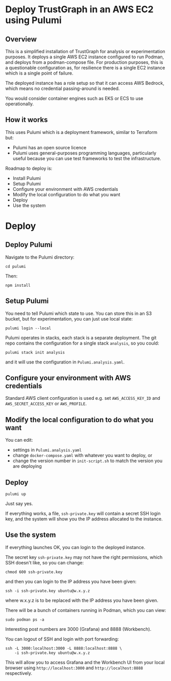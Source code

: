 
# Deploy TrustGraph in an AWS EC2 using Pulumi

## Overview

This is a simplified installation of TrustGraph for analysis or
experimentation purposes.  It deploys a single AWS EC2 instance configured to
run Podman, and deploys from a podman-compose file.  For production
purposes, this is a questionable configuration as, for resilience there
is a single EC2 instance which is a single point of failure.

The deployed instance has a role setup so that it can access AWS Bedrock,
which means no credential passing-around is needed.

You would consider container engines such as EKS or ECS to use operationally.

## How it works

This uses Pulumi which is a deployment framework, similar to Terraform
but:
- Pulumi has an open source licence
- Pulumi uses general-purposes programming languages, particularly useful
  because you can use test frameworks to test the infrastructure.

Roadmap to deploy is:
- Install Pulumi
- Setup Pulumi
- Configure your environment with AWS credentials
- Modify the local configuration to do what you want
- Deploy
- Use the system

# Deploy

## Deploy Pulumi

Navigate to the Pulumi directory:

```
cd pulumi
```

Then:

```
npm install
```

## Setup Pulumi

You need to tell Pulumi which state to use.  You can store this in an S3
bucket, but for experimentation, you can just use local state:

```
pulumi login --local
```

Pulumi operates in stacks, each stack is a separate deployment.  The
git repo contains the configuration for a single stack `analysis`, so you
could:

```
pulumi stack init analysis
```

and it will use the configuration in `Pulumi.analysis.yaml`.

## Configure your environment with AWS credentials

Standard AWS client configuration is used e.g. set `AWS_ACCESS_KEY_ID` and
`AWS_SECRET_ACCESS_KEY` or `AWS_PROFILE`.

## Modify the local configuration to do what you want

You can edit:
- settings in `Pulumi.analysis.yaml`
- change `docker-compose.yaml` with whatever you want to deploy, or
- change the version number in `init-script.sh` to match the version
  you are deploying

## Deploy

```
pulumi up
```

Just say yes.

If everything works, a file, `ssh-private.key` will contain a secret SSH
login key, and the system will show you the IP address allocated to the
instance.

## Use the system

If everything launches OK, you can login to the deployed instance.

The secret key `ssh-private.key` may not have the right permissions, which
SSH doesn't like, so you can change:

```
chmod 600 ssh-private.key
```

and then you can login to the IP address you have been given:

```
ssh -i ssh-private.key ubuntu@w.x.y.z
```
where w.x.y.z is to be replaced with the IP address you have been given.

There will be a bunch of containers running in Podman, which you can view:

```
sudo podman ps -a
```

Interesting post numbers are 3000 (Grafana) and 8888 (Workbench).

You can logout of SSH and login with port forwarding:

```
ssh -L 3000:localhost:3000 -L 8888:localhost:8888 \
    -i ssh-private.key ubuntu@w.x.y.z
```

This will allow you to access Grafana and the Workbench UI from your local
browser using `http://localhost:3000` and `http://localhost:8888`
respectively.




